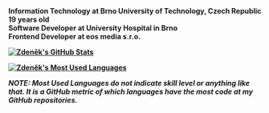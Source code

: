 <b>
Information Technology at Brno University of Technology, Czech Republic
<br>
19 years old
<br>
Software Developer at University Hospital in Brno
<br>
Frontend Developer at eos media s.r.o.
<b>

  
[![Zdeněk's GitHub Stats](https://github-readme-stats.vercel.app/api?username=xzd3n3k&count_private=true&hide=contribs&show_icons=true&theme=monokai&include_all_commits=true&disable_animations=true)](https://github.com/xzd3n3k)

[![Zdeněk's Most Used Languages](https://github-readme-stats.vercel.app/api/top-langs/?username=xzd3n3k&langs_count=10&layout=compact&theme=monokai)](https://github.com/xzd3n3k)

*NOTE: **Most Used Languages** do not indicate skill level or anything like that. It is a GitHub metric of which languages have the most code at my GitHub repositories.*
